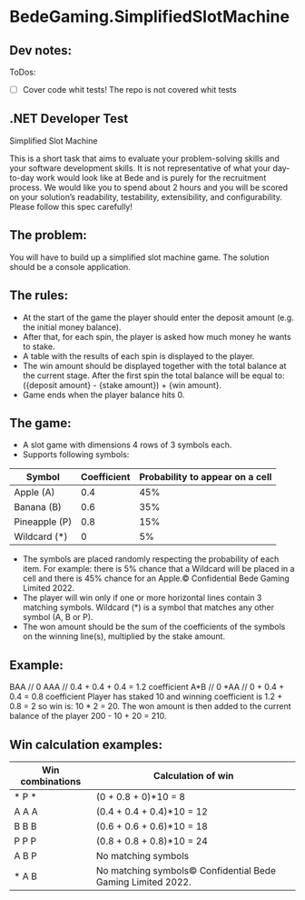 # BedeGaming.SimplifiedSlotMachine
## Dev notes:
ToDos:
- [ ] Cover code whit tests! The repo is not covered whit tests

## .NET Developer Test
Simplified Slot Machine

This is a short task that aims to evaluate your problem-solving skills and your software development
skills. It is not representative of what your day-to-day work would look like at Bede and is purely for
the recruitment process.
We would like you to spend about 2 hours and you will be scored on your solution’s readability,
testability, extensibility, and configurability.
Please follow this spec carefully!
## The problem:
You will have to build up a simplified slot machine game. The solution should be a console
application.
## The rules:
* At the start of the game the player should enter the deposit amount (e.g. the initial money
balance).
* After that, for each spin, the player is asked how much money he wants to stake.
* A table with the results of each spin is displayed to the player.
* The win amount should be displayed together with the total balance at the current stage.
After the first spin the total balance will be equal to:
({deposit amount} - {stake amount}) + {win amount}.
* Game ends when the player balance hits 0.
## The game:
* A slot game with dimensions 4 rows of 3 symbols each.
* Supports following symbols:

|Symbol|Coefficient|Probability to appear on a cell|
| ----------- | ----------- |----------- |
|Apple (A)|0.4|45%|
|Banana (B)|0.6|35%|
|Pineapple (P)|0.8|15%|
|Wildcard (*)|0|5%|

* The symbols are placed randomly respecting the probability of each item. For example: there
is 5% chance that a Wildcard will be placed in a cell and there is 45% chance for an Apple.© Confidential Bede Gaming Limited 2022.
* The player will win only if one or more horizontal lines contain 3 matching symbols. Wildcard
(*) is a symbol that matches any other symbol (A, B or P).
* The won amount should be the sum of the coefficients of the symbols on the winning line(s),
multiplied by the stake amount.
## Example:
BAA // 0
AAA // 0.4 + 0.4 + 0.4 = 1.2 coefficient
A*B // 0
*AA // 0 + 0.4 + 0.4 = 0.8 coefficient
Player has staked 10 and winning coefficient is 1.2 + 0.8 = 2 so win is: 10 * 2 = 20.
The won amount is then added to the current balance of the player 200 - 10 + 20 = 210.
## Win calculation examples:

| Win combinations      |  Calculation of win |
| ----------- | ----------- |
|* P *| (0 + 0.8 + 0)*10 = 8|
|A A A| (0.4 + 0.4 + 0.4)*10 = 12|
|B B B| (0.6 + 0.6 + 0.6)*10 = 18|
|P P P| (0.8 + 0.8 + 0.8)*10 = 24|
|A B P| No matching symbols|
|* A B| No matching symbols© Confidential Bede Gaming Limited 2022.|

